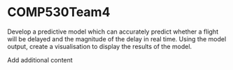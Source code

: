 # COMP530Team4
Develop a predictive model which can accurately predict whether a flight will be delayed and the magnitude of the delay in real time. Using the model output, create a visualisation to display the results of the model.

Add additional content
